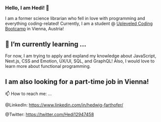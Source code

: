 ### Hello, I am Hedi! 👋

I am a former science librarian who fell in love with programming and everything coding-related! 
Currently, I am a student @ [Upleveled Coding Bootcamp](https://upleveled.io/) in Vienna, Austria!

## 🌱 I’m currently learning ...

For now, I am trying to apply and expland my knowledge about JavaScript, Next.js, CSS and Emotion,
UX/UI, SQL, and GraphQL! Also, I would love to learn more about functional programming. 

## I am also looking for a part-time job in Vienna! 

📫 How to reach me: ...

@LinkedIn: https://www.linkedin.com/in/hedwig-farthofer/

@Twitter: https://twitter.com/Hedi12947458
